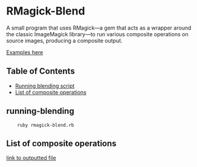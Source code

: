 # RMagick-Blend

A small program that uses RMagick—a gem that acts as a wrapper around the classic ImageMagick library—to run various composite operations on source images, producing a composite output.

[Examples here](http://www.flickr.com/photos/dominicotine/collections/72157633447005928/)

## Table of Contents
   * [Running blending script](#running-blending)
   * [List of composite operations](#list-of-composite-operations)
   
## running-blending
		ruby rmagick-blend.rb
		
## List of composite operations
[link to outputted file](all_ops.txt)
